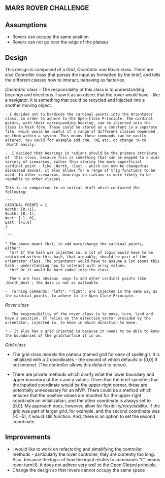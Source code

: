 MARS ROVER CHALLENGE
---



Assumptions
---
- Rovers can occupy the same position
- Rovers can not go over the edge of the plateau

Design
---

This design is composed of a *Grid*, *Orientator* and *Rover* class. There are also *Controller* class that parses the input as formatted by the brief, and tells the different classes how to interact, behaving as factories.

  *Orientator class*
    -  The responsibility of this class is to understanding bearings and directions. I saw it as an object that the rover would have - like a navigator. It is something that could be recycled and injected into a another moving object.

    - I decided not to hardcode the cardinal points into the Orientator class, in order to adhere to the Open-Close Principle. The cardinal points, with their corresponding bearing, can be injected into the class in hash form. These could be stored as a constant in a separate file, which would be useful if a range of different classes depended on them within a system. This means these commands can be easily altered. You could for example add :NW, :NE etc, or change :N to :North easily.

    -  I decided that bearings in radians should be the primary attribute of  this class, because this is something that can be mapped to a wide variety of scenarios, rather than storing the more superficial cardinal point - like :North, :East - which can now be changed(as discussed above). It also allows for a range of trig functions to be used. In other scenarios, bearings in radians is more likely to be readable to other classes.

    This is in comparison to an initial draft which contained the following:

    '''
    CARDINAL_POINTS = {
    North: [0,+1],
    South: [0,-1],
    West: [-1, 0],
    East: [+1,0]
    }

    '''

    ^ The above meant that, to add more/change the cardinal points, either:
      *a)* If the hash was injected in, a lot of logic would have to be contained within this hash, that arguably, should be part of the orientator class. The orientator would have to assume a lot about this hash - understanding how to interact with array values.
      *b)* Or it would be hard coded into the class.

      There are less obvious  ways to add other cardinal points like :North_West ; the data is not as malleable.

    -  Turning commands: "left", "right", are injected in the same way as the cardinal_points, to adhere to the Open Close Principle.

  *Rover class*

    -  The responsibility of the rover class is to move, turn, land and have a position. It relies on the direction_vector provided by the orientator, injected in, to know in which direction to move.

    * - It also has a grid injected in because it needs to be able to know the boundaries of the grid/surface it is on.



  *Grid class*
   * The grid class models the plateau (named grid for ease of spelling!). It is initialized with a 2 coordinates - the second of which defaults to [0,0] if not entered. (The controller allows this default to occur).

   * There are private methods which clarify what the lower boundary and upper boundary of the x and y values. Given that the brief specifies that the inputted coordinate would be the upper-right corner, these are potentially unnecessary for an MVP. There could be a method which ensures that the positive values are inputted for the upper-right coordinate on initialization, and the other coordinate is always set to [0,0].
   My approach does, however, allow for flexibility/recyclability. If the grid was part of larger grid, for example, and the second coordinate was (-5,-5), it would still function. And, there is an option to set the second coordinate.



  Improvements
   ---

   -  I would like to work on refactoring and simplifying the controller methods - particularly the rover controller; they are currently too long. Also, because the logic of how the input relates to commands "L" means rover.turn(:l), it does not adhere very well to the Open Closed principle.
   - Change the design so that rovers cannot occupy the same space
